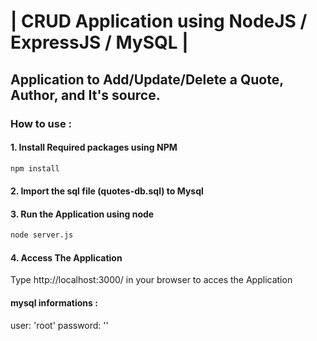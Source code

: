 # | CRUD Application using NodeJS / ExpressJS / MySQL |
## Application to Add/Update/Delete a Quote, Author, and It's source.
### How to use :

#### 1. Install Required packages using NPM

```bash
npm install
```

#### 2. Import the sql file (quotes-db.sql) to Mysql

#### 3. Run the Application using node

```bash
node server.js
```

#### 4. Access The Application

 Type http://localhost:3000/ in your browser to acces the Application
 
#### mysql informations : 
user: 'root' password: ''
